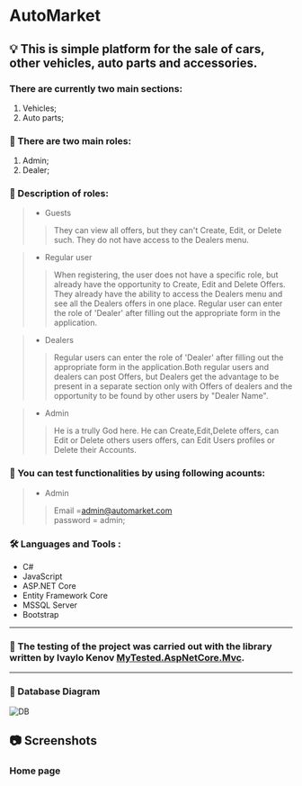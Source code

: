 # AutoMarket
## :bulb: This is simple platform for the sale of cars, other vehicles, auto parts and accessories.

### There are currently two main sections:
1. Vehicles;
2. Auto parts;
### :couple: There are two main roles:
1. Admin;
2. Dealer;
### :couple: Description of roles:

>- Guests<br>
>> They can view all offers, but they can't Create, Edit, or Delete such. They do not have access to the Dealers menu.

>- Regular user<br>
>> When registering, the user does not have a specific role, but already have the opportunity to Create, Edit and Delete Offers. They already have the ability to access the Dealers menu and see all the Dealers offers in one place. Regular user can enter the role of 'Dealer' after filling out the appropriate form in the application.

>- Dealers<br>
>> Regular users can enter the role of 'Dealer' after filling out the appropriate form in the application.Both regular users and dealers can post Offers, but
Dealers get the advantage to be present in a separate section only with Offers of dealers and the opportunity to be found by other users by "Dealer Name".

>- Admin<br>
>> He is a trully God here. He can Create,Edit,Delete offers, can Edit or Delete others users offers, can Edit Users profiles or Delete their Accounts.

### :key: You can test functionalities by using following acounts:
>- Admin<br>
>> Email =admin@automarket.com<br>
>> password = admin;
  
### :hammer_and_wrench: Languages and Tools :
- C#
- JavaScript
- ASP.NET Core
- Entity Framework Core
- MSSQL Server
- Bootstrap
---

### :test_tube:  The testing of the project was carried out with the library written by Ivaylo Kenov [MyTested.AspNetCore.Mvc](https://github.com/ivaylokenov/MyTested.AspNetCore.Mvc).
---
### :floppy_disk: Database Diagram
![DB](https://user-images.githubusercontent.com/64737227/194001447-42575b89-841f-4946-9c19-5cac5a2b2960.png)

## :camera: Screenshots
### Home page
